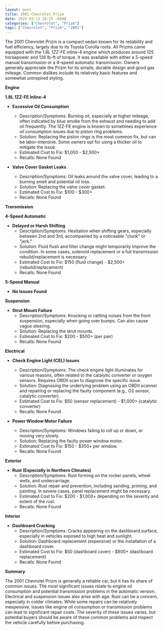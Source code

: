 ```yaml
---
layout: post
title: 2001 Chevrolet Prizm
date: 2025-03-13 10:25 -0400
categories: ["Chevrolet", "Prizm"]
tags: ["Chevrolet", "Prizm", "2001"]
---
```

The 2001 Chevrolet Prizm is a compact sedan known for its reliability and fuel efficiency, largely due to its Toyota Corolla roots. All Prizms came equipped with the 1.8L 1ZZ-FE inline-4 engine which produces around 125 horsepower and 126 lb-ft of torque. It was available with either a 5-speed manual transmission or a 4-speed automatic transmission. Owners generally appreciate the Prizm for its simple, durable design and good gas mileage. Common dislikes include its relatively basic features and somewhat uninspired styling.

**Engine**

**1.8L 1ZZ-FE Inline-4**

*   **Excessive Oil Consumption**
    *   Description/Symptoms: Burning oil, especially at higher mileage, often indicated by blue smoke from the exhaust and needing to add oil frequently. The 1ZZ-FE engine is known to sometimes experience oil consumption issues due to piston ring problems.
    *   Solution: Replacing the piston rings is the most common fix, but can be labor-intensive. Some owners opt for using a thicker oil to mitigate the issue.
    *   Estimated Cost to Fix: $1,000 - $2,500+
    *   Recalls: None Found

*   **Valve Cover Gasket Leaks**
    *   Description/Symptoms: Oil leaks around the valve cover, leading to a burning smell and potential oil loss.
    *   Solution: Replacing the valve cover gasket.
    *   Estimated Cost to Fix: $100 - $300+
    *   Recalls: None Found

**Transmission**

**4-Speed Automatic**

*   **Delayed or Harsh Shifting**
    *   Description/Symptoms: Hesitation when shifting gears, especially between 2nd and 3rd, accompanied by a noticeable "clunk" or "jerk."
    *   Solution: Fluid flush and filter change might temporarily improve the condition. In some cases, solenoid replacement or a full transmission rebuild/replacement is necessary.
    *   Estimated Cost to Fix: $150 (fluid change) - $2,500+ (rebuild/replacement)
    *   Recalls: None Found

**5-Speed Manual**

*   **No Issues Found**

**Suspension**

*   **Strut Mount Failure**
    *   Description/Symptoms: Knocking or rattling noises from the front suspension, especially when going over bumps. Can also cause vague steering.
    *   Solution: Replacing the strut mounts.
    *   Estimated Cost to Fix: $200 - $500+ (per pair)
    *   Recalls: None Found

**Electrical**

*   **Check Engine Light (CEL) Issues**
    *   Description/Symptoms: The check engine light illuminates for various reasons, often related to the catalytic converter or oxygen sensors. Requires OBDII scan to diagnose the specific issue.
    *   Solution: Diagnosing the underlying problem using an OBDII scanner and repairing or replacing the faulty component (e.g., O2 sensor, catalytic converter).
    *   Estimated Cost to Fix: $50 (sensor replacement) - $1,000+ (catalytic converter)
    *   Recalls: None Found

*   **Power Window Motor Failure**
    *   Description/Symptoms: Windows failing to roll up or down, or moving very slowly.
    *   Solution: Replacing the faulty power window motor.
    *   Estimated Cost to Fix: $150 - $350+ per window.
    *   Recalls: None Found

**Exterior**

*   **Rust (Especially in Northern Climates)**
    *   Description/Symptoms: Rust forming on the rocker panels, wheel wells, and undercarriage.
    *   Solution: Rust repair and prevention, including sanding, priming, and painting. In severe cases, panel replacement might be necessary.
    *   Estimated Cost to Fix: $200 - $1,000+ depending on the severity and extent of the rust.
    *   Recalls: None Found

**Interior**

*   **Dashboard Cracking**
    *   Description/Symptoms: Cracks appearing on the dashboard surface, especially in vehicles exposed to high heat and sunlight.
    *   Solution: Dashboard replacement (expensive) or the installation of a dashboard cover.
    *   Estimated Cost to Fix: $50 (dashboard cover) - $800+ (dashboard replacement)
    *   Recalls: None Found

**Summary**

The 2001 Chevrolet Prizm is generally a reliable car, but it has its share of common issues. The most significant issues relate to engine oil consumption and potential transmission problems in the automatic version. Electrical and suspension issues also arise with age. Rust can be a concern, especially in colder climates. While some repairs can be relatively inexpensive, issues like engine oil consumption or transmission problems can lead to significant repair costs. The severity of these issues varies, but potential buyers should be aware of these common problems and inspect the vehicle carefully before purchasing.

